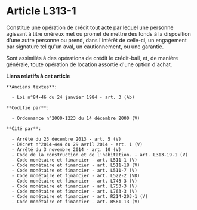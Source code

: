 # Article L313-1

Constitue une opération de crédit tout acte par lequel une personne agissant à titre onéreux met ou promet de mettre des
fonds à la disposition d'une autre personne ou prend, dans l'intérêt de celle-ci, un engagement par signature tel qu'un aval,
un cautionnement, ou une garantie.

Sont assimilés à des opérations de crédit le crédit-bail, et, de manière générale, toute opération de location assortie d'une
option d'achat.

**Liens relatifs à cet article**

	**Anciens textes**:

	  - Loi n°84-46 du 24 janvier 1984 - art. 3 (Ab)

	**Codifié par**:

	  - Ordonnance n°2000-1223 du 14 décembre 2000 (V)

	**Cité par**:

	  - Arrêté du 23 décembre 2013 - art. 5 (V)
	  - Décret n°2014-444 du 29 avril 2014 - art. 1 (V)
	  - Arrêté du 3 novembre 2014 - art. 10 (V)
	  - Code de la construction et de l'habitation. - art. L313-19-1 (V)
	  - Code monétaire et financier - art. L511-1 (V)
	  - Code monétaire et financier - art. L511-18 (V)
	  - Code monétaire et financier - art. L511-7 (V)
	  - Code monétaire et financier - art. L522-2 (VD)
	  - Code monétaire et financier - art. L743-3 (V)
	  - Code monétaire et financier - art. L753-3 (V)
	  - Code monétaire et financier - art. L763-3 (V)
	  - Code monétaire et financier - art. R214-203-1 (V)
	  - Code monétaire et financier - art. R561-13 (V)

